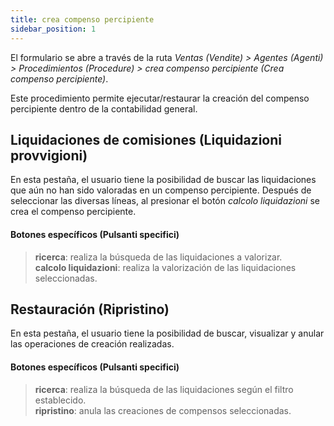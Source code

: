 ```yaml
---
title: crea compenso percipiente
sidebar_position: 1
---
```


El formulario se abre a través de la ruta *Ventas (Vendite) > Agentes (Agenti) > Procedimientos (Procedure) > crea compenso percipiente (Crea compenso percipiente)*.

Este procedimiento permite ejecutar/restaurar la creación del compenso percipiente dentro de la contabilidad general.

## Liquidaciones de comisiones (Liquidazioni provvigioni)

En esta pestaña, el usuario tiene la posibilidad de buscar las liquidaciones que aún no han sido valoradas en un compenso percipiente. Después de seleccionar las diversas líneas, al presionar el botón *calcolo liquidazioni* se crea el compenso percipiente.

#### Botones específicos (Pulsanti specifici)

> **ricerca**: realiza la búsqueda de las liquidaciones a valorizar.  
> **calcolo liquidazioni**: realiza la valorización de las liquidaciones seleccionadas.  

## Restauración (Ripristino)

En esta pestaña, el usuario tiene la posibilidad de buscar, visualizar y anular las operaciones de creación realizadas.

#### Botones específicos (Pulsanti specifici)

> **ricerca**: realiza la búsqueda de las liquidaciones según el filtro establecido.  
> **ripristino**: anula las creaciones de compensos seleccionadas.